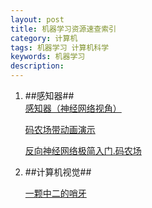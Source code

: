 ```yaml
---
layout: post
title: 机器学习资源速查索引
category: 计算机
tags: 机器学习 计算机科学
keywords: 机器学习
description: 
---
```


1. ##感知器##<br>
   [感知器（神经网络视角）](http://shaoxiongjiang.com/2013/03/%E6%9C%BA%E5%99%A8%E5%AD%A6%E4%B9%A0%E5%85%A5%E9%97%A8-%E6%84%9F%E7%9F%A5%E5%99%A8-perceptron/)


    [码农场带动画演示](http://www.hankcs.com/ml/the-perceptron.html)


   [反向神经网络极简入门.码农场](http://www.hankcs.com/ml/back-propagation-neural-network.html)


 2. ##计算机视觉##

    [一颗中二的哨牙](http://bucktoothsir.github.io/)


